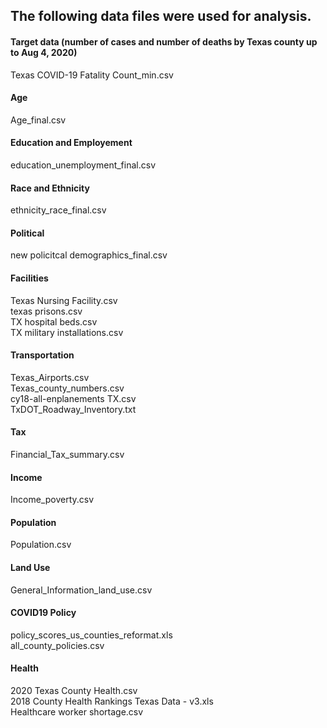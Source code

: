 ## The following data files were used for analysis.

#### Target data (number of cases and number of deaths by Texas county up to Aug 4, 2020)
Texas COVID-19 Fatality Count_min.csv

#### Age
Age_final.csv  
#### Education and Employement
education_unemployment_final.csv  
#### Race and Ethnicity
ethnicity_race_final.csv
#### Political
new policitcal demographics_final.csv
#### Facilities
Texas Nursing Facility.csv  
texas prisons.csv  
TX hospital beds.csv  
TX military installations.csv  
#### Transportation
Texas_Airports.csv  
Texas_county_numbers.csv  
cy18-all-enplanements TX.csv  
TxDOT_Roadway_Inventory.txt  
#### Tax
Financial_Tax_summary.csv  
#### Income
Income_poverty.csv  
#### Population
Population.csv  
#### Land Use
General_Information_land_use.csv  
#### COVID19 Policy
policy_scores_us_counties_reformat.xls  
all_county_policies.csv  
#### Health
2020 Texas County Health.csv  
2018 County Health Rankings Texas Data - v3.xls  
Healthcare worker shortage.csv  

